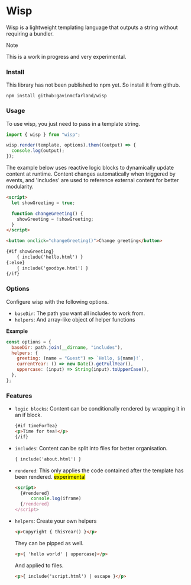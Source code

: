 # Wisp

Wisp is a lightweight templating language that outputs a string without requiring a bundler.

> [!NOTE]
> This is a work in progress and very experimental.

### Install

This library has not been published to npm yet. So install it from github.

```shell
npm install github:gavinmcfarland/wisp
```

### Usage

To use wisp, you just need to pass in a template string.

```js
import { wisp } from "wisp";

wisp.render(template, options).then((output) => {
  console.log(output);
});
```

The example below uses reactive logic blocks to dynamically update content at runtime. Content changes automatically when triggered by events, and 'includes' are used to reference external content for better modularity.

```html
<script>
  let showGreeting = true;

  function changeGreeting() {
    showGreeting = !showGreeting;
  }
</script>

<button onclick="changeGreeting()">Change greeting</button>

{#if showGreeting}
    { include('hello.html') }
{:else}
    { include('goodbye.html') }
{/if}
```

### Options

Configure wisp with the following options.

- `baseDir`: The path you want all includes to work from.
- `helpers`: And array-like object of helper functions

**Example**

```js
const options = {
  baseDir: path.join(__dirname, "includes"),
  helpers: {
    greeting: (name = "Guest") => `Hello, ${name}!`,
    currentYear: () => new Date().getFullYear(),
    uppercase: (input) => String(input).toUpperCase(),
  },
};
```

### Features

- `logic blocks`: Content can be conditionally rendered by wrapping it in an if block.

  ```html
  {#if timeForTea}
  <p>Time for tea!</p>
  {/if}
  ```

- `includes`: Content can be split into files for better organisation.

  ```html
  { include('about.html') }
  ```

- `rendered`: This only applies the code contained after the template has been rendered. <mark>experimental</mark>

  ```html
  <script>
    {#rendered}
        console.log(iframe)
    {/rendered}
  </script>
  ```

- `helpers`: Create your own helpers

  ```html
  <p>Copyright { thisYear() }</p>
  ```

  They can be pipped as well.

  ```html
  <p>{ 'hello world' | uppercase}</p>
  ```

  And applied to files.

  ```html
  <p>{ include('script.html') | escape }</p>
  ```

